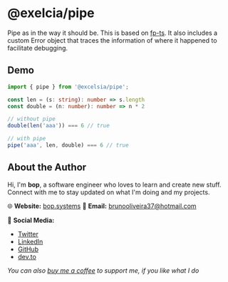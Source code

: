 
# @exelcia/pipe

Pipe as in the way it should be. This is based on [fp-ts](https://github.com/gcanti/fp-ts). It also includes a custom
Error object that traces the information of where it happened to facilitate debugging.

## Demo

```typescript
import { pipe } from '@excelsia/pipe';

const len = (s: string): number => s.length
const double = (n: number): number => n * 2

// without pipe
double(len('aaa')) === 6 // true

// with pipe
pipe('aaa', len, double) === 6 // true
```

## **About the Author**

Hi, I'm **bop**, a software engineer who loves to learn and create new stuff. Connect with me to stay updated on what I'm doing and my projects.

🌐 **Website:** [bop.systems](https://bop.systems)
📧 **Email:** [brunooliveira37@hotmail.com](mailto:brunooliveira37@hotmail.com)

📱 **Social Media:**
  - [Twitter](https://twitter.com/original_bop)
  - [LinkedIn](https://www.linkedin.com/in/bruno-oliveira-de-paula-7175699a/)
  - [GitHub](https://github.com/brunoti)
  - [dev.to](https://dev.to/bop)

*You can also [buy me a coffee](https://www.buymeacoffee.com/bopdev) to support me, if you like what I do*
